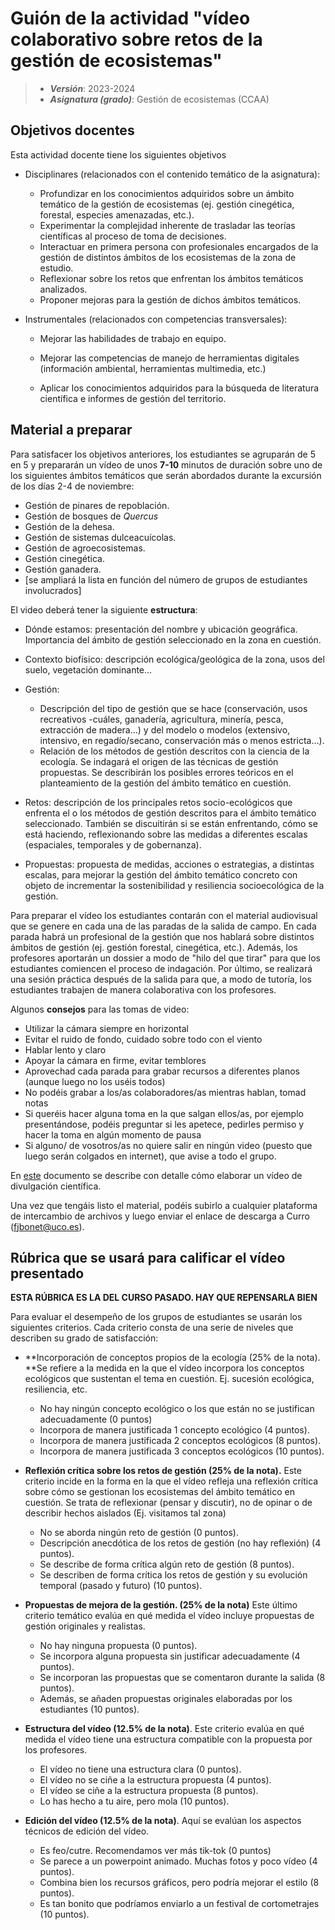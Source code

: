 # Guión de la actividad "vídeo colaborativo sobre retos de la gestión de ecosistemas"


> + **_Versión_**: 2023-2024
> + **_Asignatura (grado)_**: Gestión de ecosistemas (CCAA)


## Objetivos docentes
Esta actividad docente tiene los siguientes objetivos

+ Disciplinares (relacionados con el contenido temático de la asignatura):

  + Profundizar en los conocimientos adquiridos sobre un ámbito temático de la gestión de ecosistemas (ej. gestión cinegética, forestal, especies amenazadas, etc.).
  + Experimentar la complejidad inherente de trasladar las teorías científicas al proceso de toma de decisiones.
  + Interactuar en primera persona con profesionales encargados de la gestión de distintos ámbitos de los ecosistemas de la zona de estudio.
  + Reflexionar sobre los retos que enfrentan los ámbitos temáticos analizados.
  + Proponer mejoras para la gestión de dichos ámbitos temáticos. 

+ Instrumentales (relacionados con competencias transversales):

  + Mejorar las habilidades de trabajo en equipo.

  + Mejorar las competencias de manejo de herramientas digitales (información ambiental, herramientas multimedia, etc.)

  + Aplicar los conocimientos adquiridos para la búsqueda de literatura científica e informes de gestión del territorio.

    

## Material a preparar

Para satisfacer los objetivos anteriores, los estudiantes se agruparán de 5 en 5 y prepararán un vídeo de unos **7-10** minutos de duración sobre uno de los siguientes ámbitos temáticos que serán abordados durante la excursión de los días 2-4 de noviembre:

+ Gestión de pinares de repoblación.
+ Gestión de bosques de *Quercus*
+ Gestión de la dehesa.
+ Gestión de sistemas dulceacuícolas.
+ Gestión de agroecosistemas.
+ Gestión cinegética.
+ Gestión ganadera.
+ [se ampliará la lista en función del número de grupos de estudiantes involucrados]

El video deberá tener la siguiente **estructura**:

- Dónde estamos: presentación del nombre y ubicación geográfica. Importancia del ámbito de gestión seleccionado en la zona en cuestión.
- Contexto biofísico: descripción ecológica/geológica de la zona, usos del suelo, vegetación dominante…
- Gestión:
  - Descripción del tipo de gestión que se hace (conservación, usos recreativos -cuáles, ganadería, agricultura, minería, pesca, extracción de madera…) y del modelo o modelos (extensivo, intensivo, en regadío/secano, conservación más o menos estricta…).
  - Relación de los métodos de gestión descritos con la ciencia de la ecología. Se indagará el origen de las técnicas de gestión propuestas. Se describirán los posibles errores teóricos en el planteamiento de la gestión del ámbito temático en cuestión.

- Retos: descripción de los principales retos socio-ecológicos que enfrenta el o los métodos de gestión descritos para el ámbito temático seleccionado. También se discuitirán si se están enfrentando, cómo se está haciendo, reflexionando sobre las medidas a diferentes escalas (espaciales, temporales y de gobernanza).
- Propuestas: propuesta de medidas, acciones o estrategias, a distintas escalas, para mejorar la gestión del ámbito temático concreto con objeto de incrementar la sostenibilidad y resiliencia socioecológica de la gestión. 

Para preparar el vídeo los estudiantes contarán con el material audiovisual que se genere en cada una de las paradas de la salida de campo. En cada parada habrá un profesional de la gestión que nos hablará sobre distintos ámbitos de gestión (ej. gestión forestal, cinegética, etc.). Además, los profesores aportarán un dossier a modo de "hilo del que tirar" para que los estudiantes comiencen el proceso de indagación. Por último, se realizará una sesión práctica después de la salida para que, a modo de tutoría, los estudiantes trabajen de manera colaborativa con los profesores. 



Algunos **consejos** para las tomas de video:

- Utilizar la cámara siempre en horizontal
- Evitar el ruido de fondo, cuidado sobre todo con el viento
- Hablar lento y claro
- Apoyar la cámara en firme, evitar temblores
- Aprovechad cada parada para grabar recursos a diferentes planos (aunque luego no los uséis todos)
- No podéis grabar a los/as colaboradores/as mientras hablan, tomad notas 
- Si queréis hacer alguna toma en la que salgan ellos/as, por ejemplo presentándose, podéis preguntar si les apetece, pedirles permiso y hacer la toma en algún momento de pausa 
- Si alguno/ de vosotros/as no quiere salir en ningún video (puesto que luego serán colgados en internet), que avise a todo el grupo.

En [este](https://github.com/aprendiendo-cosas/A_video_gesteco/raw/main/biblio/Manual-basico-de-video-cientifico_Ago.pdf) documento se describe con detalle cómo elaborar un vídeo de divulgación científica. 

Una vez que tengáis listo el material, podéis subirlo a cualquier plataforma de intercambio de archivos y luego enviar el enlace de descarga a Curro ([fjbonet@uco.es](mailto:fjbonet@uco.es)). 



## Rúbrica que se usará para calificar el vídeo presentado

**ESTA RÚBRICA ES LA DEL CURSO PASADO. HAY QUE REPENSARLA BIEN**

Para evaluar el desempeño de los grupos de estudiantes se usarán los siguientes criterios. Cada criterio consta de una serie de niveles que describen su grado de satisfacción:

+ **Incorporación de conceptos propios de la ecología (25% de la nota). **Se refiere a la medida en la que el vídeo incorpora los conceptos ecológicos que sustentan el tema en cuestión. Ej. sucesión ecológica, resiliencia, etc.
  + No hay ningún concepto ecológico o los que están no se justifican adecuadamente (0 puntos)
  + Incorpora de manera justificada 1 concepto ecológico (4 puntos).
  + Incorpora de manera justificada 2 conceptos ecológicos (8 puntos).
  + Incorpora de manera justificada 3 conceptos ecológicos (10 puntos).
+ **Reflexión crítica sobre los retos de gestión (25% de la nota).** Este criterio incide en la forma en la que el vídeo refleja una reflexión crítica sobre cómo se gestionan los ecosistemas del ámbito temático en cuestión. Se trata de reflexionar (pensar y discutir), no de opinar o de describir hechos aislados (Ej. visitamos tal zona)

  + No se aborda ningún reto de gestión (0 puntos).
  + Descripción anecdótica de los retos de gestión (no hay reflexión) (4 puntos).
  + Se describe de forma crítica algún reto de gestión (8 puntos).
  + Se describen de forma crítica los retos de gestión y su evolución temporal (pasado y futuro) (10 puntos).
+ **Propuestas de mejora de la gestión. (25% de la nota)** Este último criterio temático evalúa en qué medida el vídeo incluye propuestas de gestión originales y realistas.
  + No hay ninguna propuesta (0 puntos).
  + Se incorpora alguna propuesta sin justificar adecuadamente (4 puntos).
  + Se incorporan las propuestas que se comentaron durante la salida (8 puntos).
  + Además, se añaden propuestas originales elaboradas por los estudiantes (10 puntos).
+ **Estructura del vídeo (12.5% de la nota)**. Este criterio evalúa en qué medida el vídeo tiene una estructura compatible con la propuesta por los profesores. 
  + El vídeo no tiene una estructura clara (0 puntos).
  + El vídeo no se ciñe a la estructura propuesta (4 puntos).
  + El vídeo se ciñe a la estructura propuesta (8 puntos).
  + Lo has hecho a tu aire, pero mola (10 puntos).
 + **Edición del vídeo (12.5% de la nota)**. Aquí se evalúan los aspectos técnicos de edición del vídeo.
    + Es feo/cutre. Recomendamos ver más tik-tok (0 puntos)
    + Se parece a un powerpoint animado. Muchas fotos y poco vídeo (4 puntos).
    + Combina bien los recursos gráficos, pero podría mejorar el estilo (8 puntos).
    + Es tan bonito que podríamos enviarlo a un festival de cortometrajes (10 puntos).
